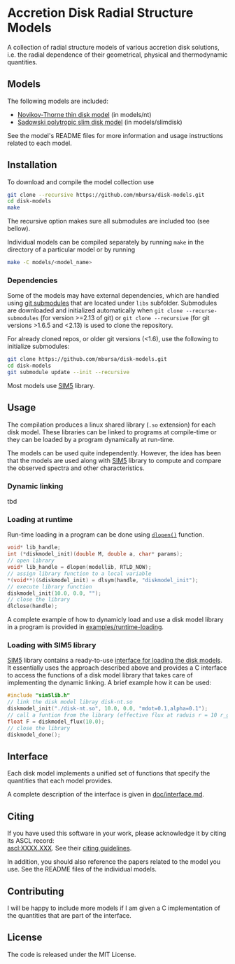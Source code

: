 # Accretion Disk Radial Structure Models

A collection of radial structure models of various accretion disk solutions, i.e. the radial dependence of their geometrical, physical and thermodynamic quantities.

## Models

The following models are included:

* [Novikov-Thorne thin disk model](models/nt) (in models/nt)
* [Sadowski polytropic slim disk model](models/slimdisk) (in models/slimdisk)

See the model's README files for more information and usage instructions related to each model.

## Installation

To download and compile the model collection use
```bash
git clone --recursive https://github.com/mbursa/disk-models.git
cd disk-models
make
```

The recursive option makes sure all submodules are included too (see bellow). 

Individual models can be compiled separately by running `make` in the directory of a particular model or by running
```bash    
make -C models/<model_name>
```    

### Dependencies
Some of the models may have external dependencies, which are handled using [git submodules](https://git-scm.com/book/en/v2/Git-Tools-Submodules) that are located under `libs` subfolder. Submodules are downloaded and initialized automatically when `git clone --recurse-submodules` (for version >=2.13 of git) or `git clone --recursive`  (for git versions >1.6.5 and <2.13) is used to clone the repository. 

For already cloned repos, or older git versions (<1.6), use the following to initialize submodules:
```bash
git clone https://github.com/mbursa/disk-models.git
cd disk-models
git submodule update --init --recursive
``` 

Most models use [SIM5](https://github.com/mbursa/sim5) library.

## Usage

The compilation produces a linux shared library (`.so` extension) for each disk model. These libraries can be linked to programs at compile-time or they can be loaded by a program dynamically at run-time. 

The models can be used quite independently. However, the idea has been that the models are used along with [SIM5](https://github.com/mbursa/sim5) library to compute and compare the observed spectra and other characteristics.

### Dynamic linking

<!--
```
gcc -Ldisk-models/nt main.c -l:nt -o your_program`
```
-->
tbd

### Loading at runtime
Run-time loading in a program can be done using [`dlopen()`](http://man7.org/linux/man-pages/man3/dlopen.3.html) function. 
```C
void* lib_handle;
int (*diskmodel_init)(double M, double a, char* params);
// open library
void* lib_handle = dlopen(modellib, RTLD_NOW);
// assign library function to a local variable
*(void**)(&diskmodel_init) = dlsym(handle, "diskmodel_init");
// execute library function 
diskmodel_init(10.0, 0.0, "");
// close the library
dlclose(handle);
```

A complete example of how to dynamicly load and use a disk model library in a program is provided in [examples/runtime-loading](examples/runtime-loading).

### Loading with SIM5 library

[SIM5](https://github.com/mbursa/sim5) library contains a ready-to-use [interface for loading the disk models](https://github.com/mbursa/sim5/blob/public/doc/sim5lib-doc.md#sim5disk). It essentially uses  the approach described above and provides a C interface to access the functions of a disk model library that takes care of implementing the dynamic linking. A brief example how it can be used:
```C
#include "sim5lib.h"
// link the disk model libray disk-nt.so
diskmodel_init("./disk-nt.so", 10.0, 0.0, "mdot=0.1,alpha=0.1");
// call a funtion from the library (effective flux at raduis r = 10 r_g)
float F = diskmodel_flux(10.0);
// close the library
diskmodel_done();

```

## Interface

Each disk model implements a unified set of functions that specify the quantities that each model provides.

A complete description of the interface is given in [doc/interface.md](doc/interface.md).


## Citing

If you have used this software in your work, please acknowledge it by citing its ASCL record:  
[ascl:XXXX.XXX](XXXX.XXX). See their [citing guidelines](https://ascl.net/wordpress/about-ascl/citing-ascl-code-entries/).

In addition, you should also reference the papers related to the model you use. See the README files of the individual models.

## Contributing

I will be happy to include more models if I am given a C implementation of the quantities that are part of the interface.

## License

The code is released under the MIT License.

